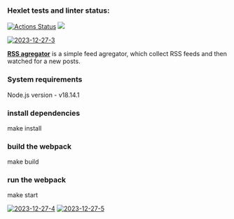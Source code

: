 ### Hexlet tests and linter status:
[![Actions Status](https://github.com/SevHope/frontend-project-11/actions/workflows/hexlet-check.yml/badge.svg)](https://github.com/SevHope/frontend-project-11/actions)
<a href="https://codeclimate.com/github/SevHope/frontend-project-11/maintainability"><img src="https://api.codeclimate.com/v1/badges/36988b341ba867a644a3/maintainability" /></a>

<a href="https://ibb.co/J737rvB"><img src="https://i.ibb.co/hWYW2B7/2023-12-27-3.png" alt="2023-12-27-3"></a>
<p><b><a href="https://frontend-project-11-81wl.vercel.app/">RSS agregator</a></b> is a simple feed agregator, which collect RSS feeds and then watched for a new posts.</p>
<h3>System requirements</h3>
<p>Node.js version - v18.14.1</p>
<h3>install dependencies</h3>
<p>make install</p>
<h3>build the webpack</h3>
<p>make build</p>
<h3>run the webpack</h3>
<p>make start</p>
<a href="https://ibb.co/10dV3dt"><img src="https://i.ibb.co/wdwHTwF/2023-12-27-4.png" alt="2023-12-27-4"></a>
<a href="https://ibb.co/qpSW3sZ"><img src="https://i.ibb.co/NKvmdj4/2023-12-27-5.png" alt="2023-12-27-5"></a>

